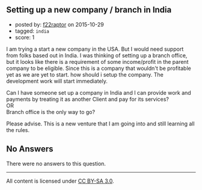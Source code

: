 ## Setting up a new company / branch in India

- posted by: [f22raptor](https://stackexchange.com/users/7210618/f22raptor) on 2015-10-29
- tagged: `india`
- score: 1

I am trying a start a new company in the USA. But I would need support from folks based out in India. I was thinking of setting up a branch office, but it looks like there is a requirement of some income/profit in the parent company to be eligible. Since this is a company that wouldn't be profitable yet as we are yet to start. how should i setup the company. The development work will start immediately. 

Can I have someone set up a company in India and I can provide work and payments by treating it as another Client and pay for its services? <br />
OR<br /> 
Branch office is the only way to go?

 Please advise. This is a new venture that I am going into and still learning all the rules.


## No Answers

There were no answers to this question.


---

All content is licensed under [CC BY-SA 3.0](https://creativecommons.org/licenses/by-sa/3.0/).
